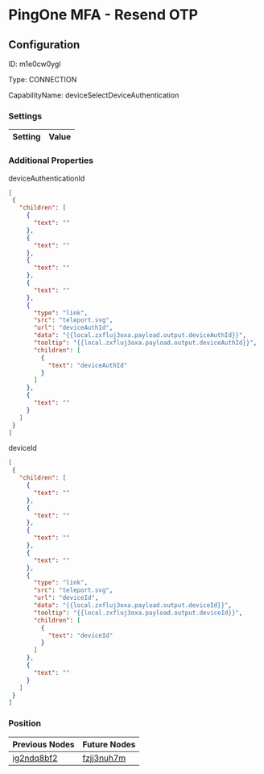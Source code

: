 # PingOne MFA - Resend OTP
## Configuration
ID:  m1e0cw0ygl

Type: CONNECTION 

CapabilityName: deviceSelectDeviceAuthentication

### Settings
| Setting | Value  |
| :------------------------ | ---------------------------------------- |
 




### Additional Properties
deviceAuthenticationId
 ```json 
[
  {
    "children": [
      {
        "text": ""
      },
      {
        "text": ""
      },
      {
        "text": ""
      },
      {
        "text": ""
      },
      {
        "type": "link",
        "src": "teleport.svg",
        "url": "deviceAuthId",
        "data": "{{local.zxfluj3oxa.payload.output.deviceAuthId}}",
        "tooltip": "{{local.zxfluj3oxa.payload.output.deviceAuthId}}",
        "children": [
          {
            "text": "deviceAuthId"
          }
        ]
      },
      {
        "text": ""
      }
    ]
  }
]
```


deviceId
 ```json 
[
  {
    "children": [
      {
        "text": ""
      },
      {
        "text": ""
      },
      {
        "text": ""
      },
      {
        "text": ""
      },
      {
        "type": "link",
        "src": "teleport.svg",
        "url": "deviceId",
        "data": "{{local.zxfluj3oxa.payload.output.deviceId}}",
        "tooltip": "{{local.zxfluj3oxa.payload.output.deviceId}}",
        "children": [
          {
            "text": "deviceId"
          }
        ]
      },
      {
        "text": ""
      }
    ]
  }
]
```




### Position
| Previous Nodes | Future Nodes |
| :------------- | ------------ |
| [ig2ndq8bf2](./ig2ndq8bf2.md) | [fzjj3nuh7m](./fzjj3nuh7m.md) |